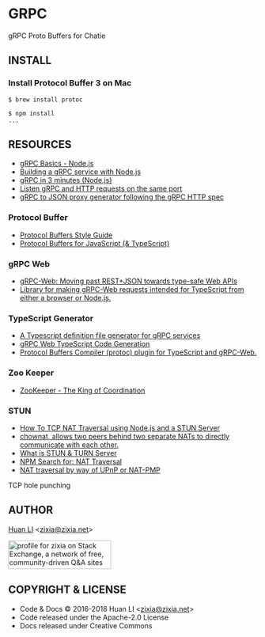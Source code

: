 # GRPC

gRPC Proto Buffers for Chatie

## INSTALL

### Install Protocol Buffer 3 on Mac

```shell
$ brew install protoc
```

```shell
$ npm install
...

```

## RESOURCES

* [gRPC Basics - Node.js](https://grpc.io/docs/tutorials/basic/node.html)
* [Building a gRPC service with Node.js](https://codelabs.developers.google.com/codelabs/cloud-grpc/)
* [gRPC in 3 minutes (Node.js)](https://github.com/grpc/grpc/tree/master/examples/node)
* [Listen gRPC and HTTP requests on the same port](https://medium.com/@drgarcia1986/listen-grpc-and-http-requests-on-the-same-port-263c40cb45ff)
* [gRPC to JSON proxy generator following the gRPC HTTP spec](https://github.com/grpc-ecosystem/grpc-gateway)

### Protocol Buffer

* [Protocol Buffers Style Guide](https://developers.google.com/protocol-buffers/docs/style)
* [Protocol Buffers for JavaScript (& TypeScript)](https://github.com/dcodeIO/protobuf.js)

### gRPC Web

* [gRPC-Web: Moving past REST+JSON towards type-safe Web APIs](https://improbable.io/games/blog/grpc-web-moving-past-restjson-towards-type-safe-web-apis)
* [Library for making gRPC-Web requests intended for TypeScript from either a browser or Node.js.](https://github.com/improbable-eng/grpc-web/tree/master/ts)

### TypeScript Generator

* [A Typescript definition file generator for gRPC services](https://github.com/anfema/grpc-code-generator)
* [gRPC Web TypeScript Code Generation](https://github.com/improbable-eng/grpc-web/blob/master/ts/docs/code-generation.md)
* [Protocol Buffers Compiler (protoc) plugin for TypeScript and gRPC-Web.](https://github.com/improbable-eng/ts-protoc-gen)

### Zoo Keeper

* [ZooKeeper - The King of Coordination](https://www.elastic.co/blog/found-zookeeper-king-of-coordination)

### STUN

* [How To TCP NAT Traversal using Node.js and a STUN Server](http://sogilis.com/blog/tcp-nat-traversal-nodejs-stun/)
* [chownat, allows two peers behind two separate NATs to directly communicate with each other.](https://samy.pl/chownat/)
* [What is STUN & TURN Server](https://stackoverflow.com/a/23307588/1123955)
* [NPM Search for: NAT Traversal](https://www.npmjs.com/search?q=nat+traversal)
* [NAT traversal by way of UPnP or NAT-PMP](https://github.com/tintfoundation/nat-traverse)

TCP hole punching

## AUTHOR

[Huan LI](http://linkedin.com/in/zixia) \<zixia@zixia.net\>

<a href="https://stackexchange.com/users/265499">
  <img src="https://stackexchange.com/users/flair/265499.png" width="208" height="58" alt="profile for zixia on Stack Exchange, a network of free, community-driven Q&amp;A sites" title="profile for zixia on Stack Exchange, a network of free, community-driven Q&amp;A sites">
</a>

## COPYRIGHT & LICENSE

* Code & Docs © 2016-2018 Huan LI \<zixia@zixia.net\>
* Code released under the Apache-2.0 License
* Docs released under Creative Commons
